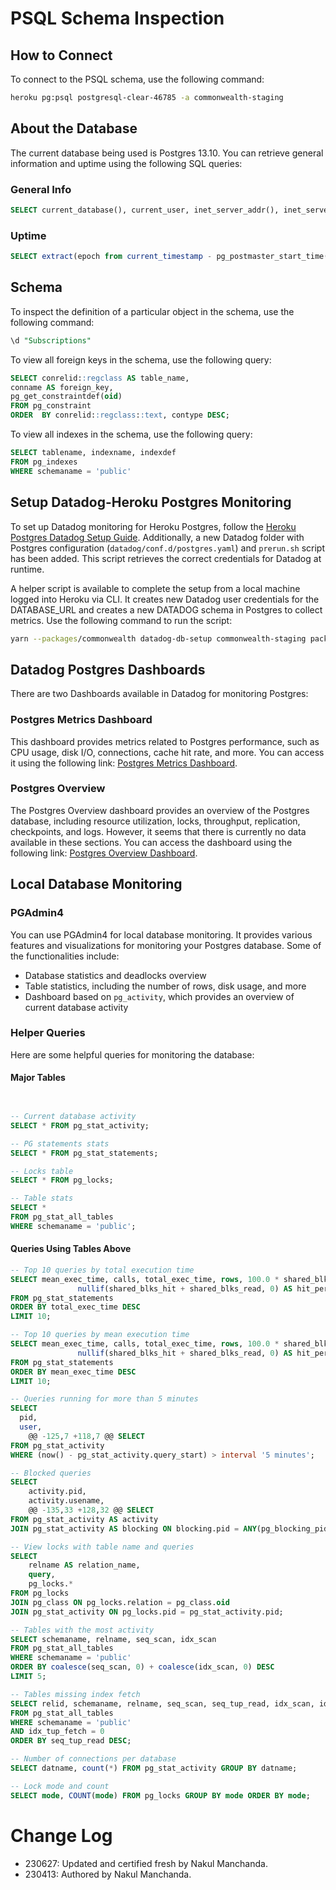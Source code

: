 # PSQL Schema Inspection

## How to Connect
To connect to the PSQL schema, use the following command:
```bash
heroku pg:psql postgresql-clear-46785 -a commonwealth-staging
```

## About the Database
The current database being used is Postgres 13.10. You can retrieve general information and uptime using the following SQL queries:

### General Info
```SQL
SELECT current_database(), current_user, inet_server_addr(), inet_server_port(), version()
```

### Uptime
```SQL
SELECT extract(epoch from current_timestamp - pg_postmaster_start_time()) as uptime
```

## Schema
To inspect the definition of a particular object in the schema, use the following command:
```SQL
\d "Subscriptions"
```

To view all foreign keys in the schema, use the following query:
```SQL
SELECT conrelid::regclass AS table_name,  
conname AS foreign_key, 
pg_get_constraintdef(oid)  
FROM pg_constraint                                                                                                                                                                                        WHERE  contype = 'f'                                                                                                                                                                                        AND    connamespace = 'public'::regnamespace                                                                                                                                                                
ORDER  BY conrelid::regclass::text, contype DESC;
```

To view all indexes in the schema, use the following query:
```SQL
SELECT tablename, indexname, indexdef 
FROM pg_indexes
WHERE schemaname = 'public'                                                                                                                                                                                   ORDER BY tablename, indexname;
```

## Setup Datadog-Heroku Postgres Monitoring
To set up Datadog monitoring for Heroku Postgres, follow the [Heroku Postgres Datadog Setup Guide](https://docs.datadoghq.com/database_monitoring/guide/heroku-postgres/#pagetitle). Additionally, a new Datadog folder with Postgres configuration (`datadog/conf.d/postgres.yaml`) and `prerun.sh` script has been added. This script retrieves the correct credentials for Datadog at runtime.

A helper script is available to complete the setup from a local machine logged into Heroku via CLI. It creates new Datadog user credentials for the DATABASE_URL and creates a new DATADOG schema in Postgres to collect metrics. Use the following command to run the script:
```bash
yarn --packages/commonwealth datadog-db-setup commonwealth-staging packages/commonwealth/datadog
```

## Datadog Postgres Dashboards
There are two Dashboards available in Datadog for monitoring Postgres:

### Postgres Metrics Dashboard
This dashboard provides metrics related to Postgres performance, such as CPU usage, disk I/O, connections, cache hit rate, and more. You can access it using the following link: [Postgres Metrics Dashboard](https://us5.datadoghq.com/dash/integration/150/postgres---metrics).

### Postgres Overview
The Postgres Overview dashboard provides an overview of the Postgres database, including resource utilization, locks, throughput, replication, checkpoints, and logs. However, it seems that there is currently no data available in these sections. You can access the dashboard using the following link: [Postgres Overview Dashboard](https://us5.datadoghq.com/dash/integration/149/postgres---overview).

## Local Database Monitoring

### PGAdmin4
You can use PGAdmin4 for local database monitoring. It provides various features and visualizations for monitoring your Postgres database. Some of the functionalities include:

- Database statistics and deadlocks overview
- Table statistics, including the number of rows, disk usage, and more
- Dashboard based on `pg_activity`, which provides an overview of current database activity

### Helper Queries
Here are some helpful queries for monitoring the database:

#### Major Tables
```SQL


-- Current database activity
SELECT * FROM pg_stat_activity;

-- PG statements stats
SELECT * FROM pg_stat_statements;

-- Locks table
SELECT * FROM pg_locks;

-- Table stats
SELECT * 
FROM pg_stat_all_tables 
WHERE schemaname = 'public';
```

#### Queries Using Tables Above
```SQL
-- Top 10 queries by total execution time
SELECT mean_exec_time, calls, total_exec_time, rows, 100.0 * shared_blks_hit /
               nullif(shared_blks_hit + shared_blks_read, 0) AS hit_percent, query
FROM pg_stat_statements 
ORDER BY total_exec_time DESC 
LIMIT 10;

-- Top 10 queries by mean execution time
SELECT mean_exec_time, calls, total_exec_time, rows, 100.0 * shared_blks_hit /
               nullif(shared_blks_hit + shared_blks_read, 0) AS hit_percent, query
FROM pg_stat_statements 
ORDER BY mean_exec_time DESC 
LIMIT 10;

-- Queries running for more than 5 minutes
SELECT
  pid,
  user,
	@@ -125,7 +118,7 @@ SELECT
FROM pg_stat_activity
WHERE (now() - pg_stat_activity.query_start) > interval '5 minutes';

-- Blocked queries
SELECT
    activity.pid,
    activity.usename,
	@@ -135,33 +128,32 @@ SELECT
FROM pg_stat_activity AS activity
JOIN pg_stat_activity AS blocking ON blocking.pid = ANY(pg_blocking_pids(activity.pid));

-- View locks with table name and queries
SELECT 
    relname AS relation_name, 
    query, 
    pg_locks.* 
FROM pg_locks
JOIN pg_class ON pg_locks.relation = pg_class.oid
JOIN pg_stat_activity ON pg_locks.pid = pg_stat_activity.pid;

-- Tables with the most activity
SELECT schemaname, relname, seq_scan, idx_scan
FROM pg_stat_all_tables 
WHERE schemaname = 'public'
ORDER BY coalesce(seq_scan, 0) + coalesce(idx_scan, 0) DESC 
LIMIT 5;

-- Tables missing index fetch
SELECT relid, schemaname, relname, seq_scan, seq_tup_read, idx_scan, idx_tup_fetch
FROM pg_stat_all_tables 
WHERE schemaname = 'public'
AND idx_tup_fetch = 0
ORDER BY seq_tup_read DESC;

-- Number of connections per database
SELECT datname, count(*) FROM pg_stat_activity GROUP BY datname;

-- Lock mode and count
SELECT mode, COUNT(mode) FROM pg_locks GROUP BY mode ORDER BY mode;
```

# Change Log

- 230627: Updated and certified fresh by Nakul Manchanda.
- 230413: Authored by Nakul Manchanda.
